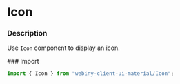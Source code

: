 # Icon

### Description
Use `Icon` component to display an icon.

### Import
```js
import { Icon } from "webiny-client-ui-material/Icon";
```